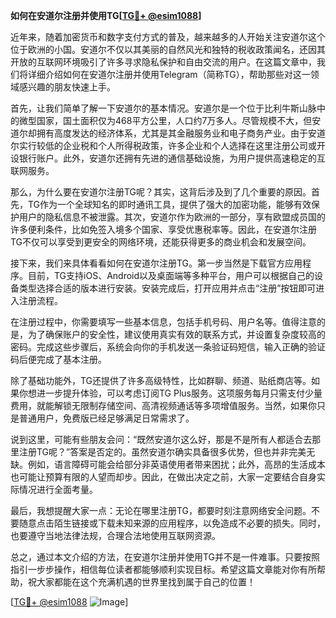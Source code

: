 **如何在安道尔注册并使用TG[[TG💪+ @esim1088](https://t.me/s/esim1088)]**

近年来，随着加密货币和数字支付方式的普及，越来越多的人开始关注安道尔这个位于欧洲的小国。安道尔不仅以其美丽的自然风光和独特的税收政策闻名，还因其开放的互联网环境吸引了许多寻求隐私保护和自由交流的用户。在这篇文章中，我们将详细介绍如何在安道尔注册并使用Telegram（简称TG），帮助那些对这一领域感兴趣的朋友快速上手。

首先，让我们简单了解一下安道尔的基本情况。安道尔是一个位于比利牛斯山脉中的微型国家，国土面积仅为468平方公里，人口约7万多人。尽管规模不大，但安道尔却拥有高度发达的经济体系，尤其是其金融服务业和电子商务产业。由于安道尔实行较低的企业税和个人所得税政策，许多企业和个人选择在这里注册公司或开设银行账户。此外，安道尔还拥有先进的通信基础设施，为用户提供高速稳定的互联网服务。

那么，为什么要在安道尔注册TG呢？其实，这背后涉及到了几个重要的原因。首先，TG作为一个全球知名的即时通讯工具，提供了强大的加密功能，能够有效保护用户的隐私信息不被泄露。其次，安道尔作为欧洲的一部分，享有欧盟成员国的许多便利条件，比如免签入境多个国家、享受优惠税率等。因此，在安道尔注册TG不仅可以享受到更安全的网络环境，还能获得更多的商业机会和发展空间。

接下来，我们来具体看看如何在安道尔注册TG。第一步当然是下载官方应用程序。目前，TG支持iOS、Android以及桌面端等多种平台，用户可以根据自己的设备类型选择合适的版本进行安装。安装完成后，打开应用并点击“注册”按钮即可进入注册流程。

在注册过程中，你需要填写一些基本信息，包括手机号码、用户名等。值得注意的是，为了确保账户的安全性，建议使用真实有效的联系方式，并设置复杂度较高的密码。完成这些步骤后，系统会向你的手机发送一条验证码短信，输入正确的验证码后便完成了基本注册。

除了基础功能外，TG还提供了许多高级特性，比如群聊、频道、贴纸商店等。如果你想进一步提升体验，可以考虑订阅TG Plus服务。这项服务每月只需支付少量费用，就能解锁无限制存储空间、高清视频通话等多项增值服务。当然，如果你只是普通用户，免费版已经足够满足日常需求了。

说到这里，可能有些朋友会问：“既然安道尔这么好，那是不是所有人都适合去那里注册TG呢？”答案是否定的。虽然安道尔确实具备很多优势，但也并非完美无缺。例如，语言障碍可能会给部分非英语使用者带来困扰；此外，高昂的生活成本也可能让预算有限的人望而却步。因此，在做出决定之前，大家一定要结合自身实际情况进行全面考量。

最后，我想提醒大家一点：无论在哪里注册TG，都要时刻注意网络安全问题。不要随意点击陌生链接或下载未知来源的应用程序，以免造成不必要的损失。同时，也要遵守当地法律法规，合理合法地使用互联网资源。

总之，通过本文介绍的方法，在安道尔注册并使用TG并不是一件难事。只要按照指引一步步操作，相信每位读者都能够顺利实现目标。希望这篇文章能对你有所帮助，祝大家都能在这个充满机遇的世界里找到属于自己的位置！ 

[[TG💪+ @esim1088](https://t.me/s/esim1088) ![Image](https://i.postimg.cc/4NQfJmqS/Snipaste-2025-05-13-00-14-12.png)]